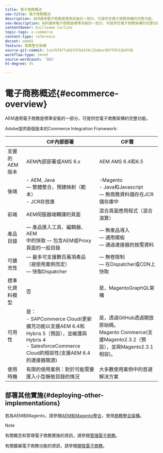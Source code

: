 ```yaml
---
title: 電子商務概述
seo-title: 電子商務概述
description: AEM通用電子商務是標準安裝的一部分，可提供您電子商務架構的完整功能。
seo-description: AEM通用電子商務是標準安裝的一部分，可提供您電子商務架構的完整功能。
contentOwner: Guillaume Carlino
topic-tags: e-commerce
content-type: reference
docset: aem65
feature: 商務整合架構
source-git-commit: 1cef6f87fa66fd78d439c23e6ac907f9531b8fd6
workflow-type: tm+mt
source-wordcount: '303'
ht-degree: 3%

---
```


# 電子商務概述{#ecommerce-overview}

AEM通用電子商務是標準安裝的一部分，可提供您電子商務架構的完整功能。

Adobe提供兩個版本的Commerce Integration Framework:

|  | CIF內部部署 | CIF雲 |
|-------------------------|--------------------------------------------------------------------------------------------------------------------------------------------------------------------------------------------------------|------------------------------------------------------------------------------------------------------------------------|
| 支援的 AEM 版本 | AEM內部部署或AMS 6.x | AEM AMS 6.4和6.5 |
| 後端 | - AEM, Java <br> — 整體整合，預建映射（範本）<br> - JCR存放庫 | -Magento<br>- Java和Javascript <br> — 無商務資料儲存在JCR儲存庫中 |
| 前端 | AEM伺服器端轉譯的頁面 | 混合頁面應用程式（混合演算） |
| 產品目錄 |  — 產品匯入工具、編輯器、AEM <br>中的快取 — 包含AEM或Proxy頁面的一般目錄 |  — 無產品導入<br> — 通用模板<br> — 通過連接器的按需資料 |
| 可擴充性 |  — 最多可支援數百萬項產品（視使用案例而定）<br> — 快取Dispatcher |  — 無卷限制<br> — 在Dispatcher或CDN上快取 |
| 標準化資料模型 | 否 | 是，MagentoGraphQL架構 |
| 可用性 | 是：<br> - SAPCommerce Cloud(更新擴充功能以支援AEM 6.4和Hybris 5（預設），並維護與Hybris 4 <br> - SalesforceCommerce Cloud的相容性(支援AEM 6.4的連接器開源) | 是，透過GitHub透過開放原始碼。 <br> Magento Commerce(支援Magento2.3.2（預設），並與Magento2.3.1相容)。 |
| 使用時機 | 有限的使用案例：對於可能需要匯入小型靜態目錄的情況 | 大多數使用案例中的首選解決方案 |


## 部署其他實施{#deploying-other-implementations}

若為AEM和Magento，請參閱[AEM和Magento整合](https://www.adobe.io/apis/experiencecloud/commerce-integration-framework/integrations.html#!AdobeDocs/commerce-cif-documentation/master/integrations/02-AEM-Magento.md)，使用[商務整合架構](https://www.adobe.io/apis/experiencecloud/commerce-integration-framework/integrations.html)。

>[!NOTE]
>
>有關概念和管理電子商務實施的資訊，請參閱[管理電子商務](/help/commerce/cif-classic/administering/ecommerce.md)。
>
>有關擴展電子商務功能的資訊，請參閱[開發電子商務](/help/commerce/cif-classic/developing/ecommerce.md)。

